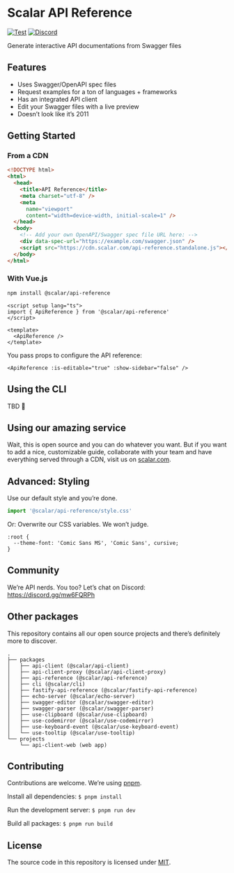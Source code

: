 # Scalar API Reference

[![Test](https://github.com/a-numbered-company/api-reference/actions/workflows/test.yml/badge.svg)](https://github.com/a-numbered-company/api-reference/actions/workflows/test.yml)
[![Discord](https://img.shields.io/discord/1135330207960678410?style=flat&color=5865F2)](https://discord.gg/mw6FQRPh)

Generate interactive API documentations from Swagger files

## Features

- Uses Swagger/OpenAPI spec files
- Request examples for a ton of languages + frameworks
- Has an integrated API client
- Edit your Swagger files with a live preview
- Doesn’t look like it’s 2011

## Getting Started

### From a CDN

```html
<!DOCTYPE html>
<html>
  <head>
    <title>API Reference</title>
    <meta charset="utf-8" />
    <meta
      name="viewport"
      content="width=device-width, initial-scale=1" />
  </head>
  <body>
    <!-- Add your own OpenAPI/Swagger spec file URL here: -->
    <div data-spec-url="https://example.com/swagger.json" />
    <script src="https://cdn.scalar.com/api-reference.standalone.js"></script>
  </body>
</html>
```

### With Vue.js

```bash
npm install @scalar/api-reference
```

```vue
<script setup lang="ts">
import { ApiReference } from '@scalar/api-reference'
</script>

<template>
  <ApiReference />
</template>
```

You pass props to configure the API reference:

```vue
<ApiReference :is-editable="true" :show-sidebar="false" />
```

## Using the CLI

TBD 👀

## Using our amazing service

Wait, this is open source and you can do whatever you want. But if you want to add a nice, customizable guide, collaborate with your team and have everything served through a CDN, visit us on [scalar.com](https://scalar.com).

## Advanced: Styling

Use our default style and you’re done.

```js
import '@scalar/api-reference/style.css'
```

Or: Overwrite our CSS variables. We won’t judge.

```
:root {
  --theme-font: 'Comic Sans MS', 'Comic Sans', cursive;
}
```

## Community

We’re API nerds. You too? Let’s chat on Discord: https://discord.gg/mw6FQRPh

## Other packages

This repository contains all our open source projects and there’s definitely more to discover.

```
.
├── packages
│   ├── api-client (@scalar/api-client)
│   ├── api-client-proxy (@scalar/api-client-proxy)
│   ├── api-reference (@scalar/api-reference)
│   ├── cli (@scalar/cli)
│   ├── fastify-api-reference (@scalar/fastify-api-reference)
│   ├── echo-server (@scalar/echo-server)
│   ├── swagger-editor (@scalar/swagger-editor)
│   ├── swagger-parser (@scalar/swagger-parser)
│   ├── use-clipboard (@scalar/use-clipboard)
│   ├── use-codemirror (@scalar/use-codemirror)
│   ├── use-keyboard-event (@scalar/use-keyboard-event)
│   └── use-tooltip (@scalar/use-tooltip)
└── projects
    └── api-client-web (web app)
```

## Contributing

Contributions are welcome. We’re using [pnpm](https://pnpm.io/).

Install all dependencies:
`$ pnpm install`

Run the development server:
`$ pnpm run dev`

Build all packages:
`$ pnpm run build`

## License

The source code in this repository is licensed under [MIT](https://github.com/scalar/api-reference/blob/main/LICENSE).
